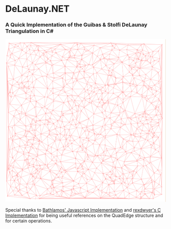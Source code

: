 # DeLaunay.NET
### A Quick Implementation of the Guibas & Stolfi DeLaunay Triangulation in C#

![Alt text](DeLaunay_Output.png?raw=true "Output Visualized")

Special thanks to [Bathlamos' Javascript Implementation](https://github.com/Bathlamos/delaunay-triangulation) and [rexdwyer's C Implementation](https://github.com/rexdwyer/DelaunayTriangulation) for being useful references on the QuadEdge structure and for certain operations.

